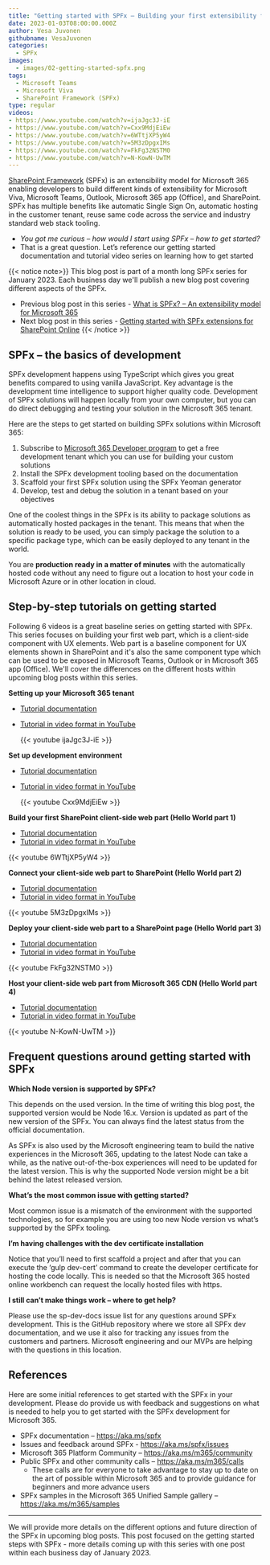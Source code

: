 ```yaml
---
title: "Getting started with SPFx – Building your first extensibility for Microsoft 365"
date: 2023-01-03T08:00:00.000Z
author: Vesa Juvonen
githubname: VesaJuvonen
categories:
  - SPFx
images:
  - images/02-getting-started-spfx.png
tags:
  - Microsoft Teams
  - Microsoft Viva
  - SharePoint Framework (SPFx)
type: regular
videos:
- https://www.youtube.com/watch?v=ijaJgc3J-iE
- https://www.youtube.com/watch?v=Cxx9MdjEiEw
- https://www.youtube.com/watch?v=6WTtjXP5yW4
- https://www.youtube.com/watch?v=5M3zDpgxIMs
- https://www.youtube.com/watch?v=FkFg32NSTM0
- https://www.youtube.com/watch?v=N-KowN-UwTM
---
```


[SharePoint Framework](https://aka.ms/spfx) (SPFx) is an extensibility model for Microsoft 365 enabling developers to build different kinds of extensibility for Microsoft Viva, Microsoft Teams, Outlook, Microsoft 365 app (Office), and SharePoint. SPFx has multiple benefits like automatic Single Sign On, automatic hosting in the customer tenant, reuse same code across the service and industry standard web stack tooling.

-	*You got me curious – how would I start using SPFx – how to get started?*
-	That is a great question. Let’s reference our getting started documentation and tutorial video series on learning how to get started

{{< notice note>}}
This blog post is part of a month long SPFx series for January 2023. Each business day we'll publish a new blog post covering different aspects of the SPFx.

* Previous blog post in this series - [What is SPFx? – An extensibility model for Microsoft 365](https://pnp.github.io/blog/post/01-what-is-spfx/)
* Next blog post in this series - [Getting started with SPFx extensions for SharePoint Online](https://pnp.github.io/blog/post/spfx-03-getting-started-with-spfx-extensions-for-spo/)
{{< /notice >}}


## SPFx – the basics of development

SPFx development happens using TypeScript which gives you great benefits compared to using vanilla JavaScript. Key advantage is the development time intelligence to support higher quality code. Development of SPFx solutions will happen locally from your own computer, but you can do direct debugging and testing your solution in the Microsoft 365 tenant.

Here are the steps to get started on building SPFx solutions within Microsoft 365:

1.	Subscribe to [Microsoft 365 Developer program](https://developer.microsoft.com/en-us/microsoft-365/dev-program) to get a free development tenant which you can use for building your custom solutions
2.	Install the SPFx development tooling based on the documentation
3.	Scaffold your first SPFx solution using the SPFx Yeoman generator
4.	Develop, test and debug the solution in a tenant based on your objectives

One of the coolest things in the SPFx is its ability to package solutions as automatically hosted packages in the tenant. This means that when the solution is ready to be used, you can simply package the solution to a specific package type, which can be easily deployed to any tenant in the world.

You are **production ready in a matter of minutes** with the automatically hosted code without any need to figure out a location to host your code in Microsoft Azure or in other location in cloud.


## Step-by-step tutorials on getting started

Following 6 videos is a great baseline series on getting started with SPFx. This series focuses on building your first web part, which is a client-side component with UX elements. Web part is a baseline component for UX elements shown in SharePoint and it's also the same component type which can be used to be exposed in Microsoft Teams, Outlook or in Microsoft 365 app (Office). We'll cover the differences on the different hosts within upcoming blog posts within this series.

**Setting up your Microsoft 365 tenant**

- [Tutorial documentation](https://learn.microsoft.com/sharepoint/dev/spfx/set-up-your-developer-tenant)
- [Tutorial in video format in YouTube](https://www.youtube.com/watch?v=ijaJgc3J-iE&list=PLR9nK3mnD-OXvSWvS2zglCzz4iplhVrKq&index=1)

  {{< youtube ijaJgc3J-iE >}}

**Set up development environment**

- [Tutorial documentation](https://learn.microsoft.com/sharepoint/dev/spfx/set-up-your-development-environment)
- [Tutorial in video format in YouTube](https://www.youtube.com/watch?v=Cxx9MdjEiEw&list=PLR9nK3mnD-OXvSWvS2zglCzz4iplhVrKq&index=2)

  {{< youtube Cxx9MdjEiEw >}}

**Build your first SharePoint client-side web part (Hello World part 1)**

-	[Tutorial documentation](https://learn.microsoft.com/sharepoint/dev/spfx/web-parts/get-started/build-a-hello-world-web-part)
-	[Tutorial in video format in YouTube](https://www.youtube.com/watch?v=6WTtjXP5yW4&list=PLR9nK3mnD-OXvSWvS2zglCzz4iplhVrKq&index=3)

  {{< youtube 6WTtjXP5yW4 >}}

**Connect your client-side web part to SharePoint (Hello World part 2)**

- [Tutorial documentation](https://learn.microsoft.com/sharepoint/dev/spfx/web-parts/get-started/connect-to-sharepoint)
-	[Tutorial in video format in YouTube](https://www.youtube.com/watch?v=5M3zDpgxIMs&list=PLR9nK3mnD-OXvSWvS2zglCzz4iplhVrKq&index=4)

  {{< youtube 5M3zDpgxIMs >}}

**Deploy your client-side web part to a SharePoint page (Hello World part 3)**

- [Tutorial documentation](https://learn.microsoft.com/sharepoint/dev/spfx/web-parts/get-started/serve-your-web-part-in-a-sharepoint-page)
-	[Tutorial in video format in YouTube](https://www.youtube.com/watch?v=FkFg32NSTM0&list=PLR9nK3mnD-OXvSWvS2zglCzz4iplhVrKq&index=5)

  {{< youtube FkFg32NSTM0 >}}

**Host your client-side web part from Microsoft 365 CDN (Hello World part 4)**

- [Tutorial documentation](https://learn.microsoft.com/sharepoint/dev/spfx/web-parts/get-started/hosting-webpart-from-office-365-cdn)
-	[Tutorial in video format in YouTube](https://www.youtube.com/watch?v=N-KowN-UwTM&list=PLR9nK3mnD-OXvSWvS2zglCzz4iplhVrKq&index=6)

  {{< youtube N-KowN-UwTM >}}


## Frequent questions around getting started with SPFx

**Which Node version is supported by SPFx?**

This depends on the used version. In the time of writing this blog post, the supported version would be Node 16.x. Version is updated as part of the new version of the SPFx. You can always find the latest status from the official documentation.

As SPFx is also used by the Microsoft engineering team to build the native experiences in the Microsoft 365, updating to the latest Node can take a while, as the native out-of-the-box experiences will need to be updated for the latest version. This is why the supported Node version might be a bit behind the latest released version.

**What’s the most common issue with getting started?**

Most common issue is a mismatch of the environment with the supported technologies, so for example you are using too new Node version vs what’s supported by the SPFx tooling.

**I’m having challenges with the dev certificate installation**

Notice that you’ll need to first scaffold a project and after that you can execute the ‘gulp dev-cert’ command to create the developer certificate for hosting the code locally. This is needed so that the Microsoft 365 hosted online workbench can request the locally hosted files with https.

**I still can’t make things work – where to get help?**

Please use the sp-dev-docs issue list for any questions around SPFx development. This is the GitHub repository where we store all SPFx dev documentation, and we use it also for tracking any issues from the customers and partners. Microsoft engineering and our MVPs are helping with the questions in this location.

## References

Here are some initial references to get started with the SPFx in your development. Please do provide us with feedback and suggestions on what is needed to help you to get started with the SPFx development for Microsoft 365.

-	SPFx documentation – https://aka.ms/spfx
-	Issues and feedback around SPFx - https://aka.ms/spfx/issues
-	Microsoft 365 Platform Community – https://aka.ms/m365/community
-	Public SPFx and other community calls – https://aka.ms/m365/calls
    - These calls are for everyone to take advantage to stay up to date on the art of possible within Microsoft 365 and to provide guidance for beginners and more advance users
-	SPFx samples in the Microsoft 365 Unified Sample gallery – https://aka.ms/m365/samples

- - -

We will provide more details on the different options and future direction of the SPFx in upcoming blog posts. This post focused on the getting started steps with SPFx - more details coming up with this series with one post within each business day of January 2023.

